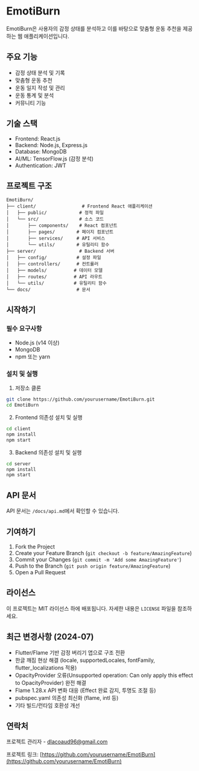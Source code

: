 # EmotiBurn

EmotiBurn은 사용자의 감정 상태를 분석하고 이를 바탕으로 맞춤형 운동 추천을 제공하는 웹 애플리케이션입니다.

## 주요 기능

- 감정 상태 분석 및 기록
- 맞춤형 운동 추천
- 운동 일지 작성 및 관리
- 운동 통계 및 분석
- 커뮤니티 기능

## 기술 스택

- Frontend: React.js
- Backend: Node.js, Express.js
- Database: MongoDB
- AI/ML: TensorFlow.js (감정 분석)
- Authentication: JWT

## 프로젝트 구조

```
EmotiBurn/
├── client/                 # Frontend React 애플리케이션
│   ├── public/            # 정적 파일
│   └── src/               # 소스 코드
│       ├── components/    # React 컴포넌트
│       ├── pages/        # 페이지 컴포넌트
│       ├── services/     # API 서비스
│       └── utils/        # 유틸리티 함수
├── server/                # Backend 서버
│   ├── config/           # 설정 파일
│   ├── controllers/      # 컨트롤러
│   ├── models/          # 데이터 모델
│   ├── routes/          # API 라우트
│   └── utils/           # 유틸리티 함수
└── docs/                 # 문서
```

## 시작하기

### 필수 요구사항

- Node.js (v14 이상)
- MongoDB
- npm 또는 yarn

### 설치 및 실행

1. 저장소 클론
```bash
git clone https://github.com/yourusername/EmotiBurn.git
cd EmotiBurn
```

2. Frontend 의존성 설치 및 실행
```bash
cd client
npm install
npm start
```

3. Backend 의존성 설치 및 실행
```bash
cd server
npm install
npm start
```

## API 문서

API 문서는 `/docs/api.md`에서 확인할 수 있습니다.

## 기여하기

1. Fork the Project
2. Create your Feature Branch (`git checkout -b feature/AmazingFeature`)
3. Commit your Changes (`git commit -m 'Add some AmazingFeature'`)
4. Push to the Branch (`git push origin feature/AmazingFeature`)
5. Open a Pull Request

## 라이선스

이 프로젝트는 MIT 라이선스 하에 배포됩니다. 자세한 내용은 `LICENSE` 파일을 참조하세요.

## 최근 변경사항 (2024-07)

- Flutter/Flame 기반 감정 버리기 앱으로 구조 전환
- 한글 깨짐 현상 해결 (locale, supportedLocales, fontFamily, flutter_localizations 적용)
- OpacityProvider 오류(Unsupported operation: Can only apply this effect to OpacityProvider) 완전 해결
- Flame 1.28.x API 변화 대응 (Effect 완료 감지, 투명도 조절 등)
- pubspec.yaml 의존성 최신화 (flame, intl 등)
- 기타 빌드/런타임 호환성 개선

## 연락처

프로젝트 관리자 - dlacoaud96@gmail.com

프로젝트 링크: [https://github.com/yourusername/EmotiBurn](https://github.com/yourusername/EmotiBurn) 